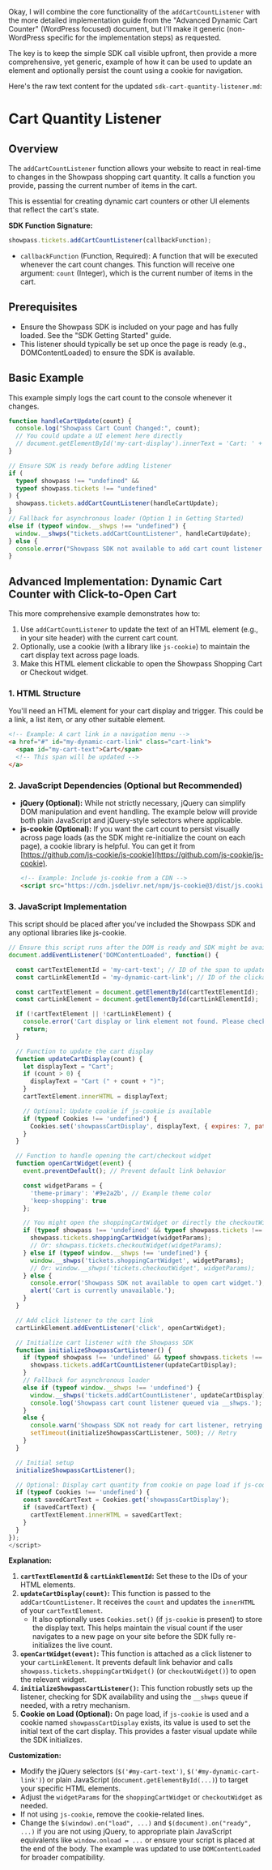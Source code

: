Okay, I will combine the core functionality of the `addCartCountListener` with the more detailed implementation guide from the "Advanced Dynamic Cart Counter" (WordPress focused) document, but I'll make it generic (non-WordPress specific for the implementation steps) as requested.

The key is to keep the simple SDK call visible upfront, then provide a more comprehensive, yet generic, example of how it can be used to update an element and optionally persist the count using a cookie for navigation.

Here's the raw text content for the updated `sdk-cart-quantity-listener.md`:

# Cart Quantity Listener

## Overview

The `addCartCountListener` function allows your website to react in real-time to changes in the Showpass shopping cart quantity. It calls a function you provide, passing the current number of items in the cart.

This is essential for creating dynamic cart counters or other UI elements that reflect the cart's state.

**SDK Function Signature:**

```javascript
showpass.tickets.addCartCountListener(callbackFunction);
```

- `callbackFunction` (Function, Required): A function that will be executed whenever the cart count changes. This function will receive one argument: `count` (Integer), which is the current number of items in the cart.

## Prerequisites

- Ensure the Showpass SDK is included on your page and has fully loaded. See the "SDK Getting Started" guide.
- This listener should typically be set up once the page is ready (e.g., DOMContentLoaded) to ensure the SDK is available.

## Basic Example

This example simply logs the cart count to the console whenever it changes.

```javascript
function handleCartUpdate(count) {
  console.log("Showpass Cart Count Changed:", count);
  // You could update a UI element here directly
  // document.getElementById('my-cart-display').innerText = 'Cart: ' + count;
}

// Ensure SDK is ready before adding listener
if (
  typeof showpass !== "undefined" &&
  typeof showpass.tickets !== "undefined"
) {
  showpass.tickets.addCartCountListener(handleCartUpdate);
}
// Fallback for asynchronous loader (Option 1 in Getting Started)
else if (typeof window.__shwps !== "undefined") {
  window.__shwps("tickets.addCartCountListener", handleCartUpdate);
} else {
  console.error("Showpass SDK not available to add cart count listener.");
}
```

## Advanced Implementation: Dynamic Cart Counter with Click-to-Open Cart

This more comprehensive example demonstrates how to:

1.  Use `addCartCountListener` to update the text of an HTML element (e.g., in your site header) with the current cart count.
2.  Optionally, use a cookie (with a library like `js-cookie`) to maintain the cart display text across page loads.
3.  Make this HTML element clickable to open the Showpass Shopping Cart or Checkout widget.

### 1. HTML Structure

You'll need an HTML element for your cart display and trigger. This could be a link, a list item, or any other suitable element.

```html
<!-- Example: A cart link in a navigation menu -->
<a href="#" id="my-dynamic-cart-link" class="cart-link">
  <span id="my-cart-text">Cart</span>
  <!-- This span will be updated -->
</a>
```

### 2. JavaScript Dependencies (Optional but Recommended)

- **jQuery (Optional):** While not strictly necessary, jQuery can simplify DOM manipulation and event handling. The example below will provide both plain JavaScript and jQuery-style selectors where applicable.
- **js-cookie (Optional):** If you want the cart count to persist visually across page loads (as the SDK might re-initialize the count on each page), a cookie library is helpful. You can get it from [https://github.com/js-cookie/js-cookie](https://github.com/js-cookie/js-cookie).
  ```html
  <!-- Example: Include js-cookie from a CDN -->
  <script src="https://cdn.jsdelivr.net/npm/js-cookie@3/dist/js.cookie.min.js"></script>
  ```

### 3. JavaScript Implementation

This script should be placed after you've included the Showpass SDK and any optional libraries like js-cookie.

```javascript
// Ensure this script runs after the DOM is ready and SDK might be available.
document.addEventListener('DOMContentLoaded', function() {

  const cartTextElementId = 'my-cart-text'; // ID of the span to update
  const cartLinkElementId = 'my-dynamic-cart-link'; // ID of the clickable element

  const cartTextElement = document.getElementById(cartTextElementId);
  const cartLinkElement = document.getElementById(cartLinkElementId);

  if (!cartTextElement || !cartLinkElement) {
    console.error('Cart display or link element not found. Please check IDs.');
    return;
  }

  // Function to update the cart display
  function updateCartDisplay(count) {
    let displayText = "Cart";
    if (count > 0) {
      displayText = "Cart (" + count + ")";
    }
    cartTextElement.innerHTML = displayText;

    // Optional: Update cookie if js-cookie is available
    if (typeof Cookies !== 'undefined') {
      Cookies.set('showpassCartDisplay', displayText, { expires: 7, path: '/' });
    }
  }

  // Function to handle opening the cart/checkout widget
  function openCartWidget(event) {
    event.preventDefault(); // Prevent default link behavior

    const widgetParams = {
      'theme-primary': '#9e2a2b', // Example theme color
      'keep-shopping': true
    };

    // You might open the shoppingCartWidget or directly the checkoutWidget
    if (typeof showpass !== 'undefined' && typeof showpass.tickets !== 'undefined') {
      showpass.tickets.shoppingCartWidget(widgetParams);
      // Or: showpass.tickets.checkoutWidget(widgetParams);
    } else if (typeof window.__shwps !== 'undefined') {
      window.__shwps('tickets.shoppingCartWidget', widgetParams);
      // Or: window.__shwps('tickets.checkoutWidget', widgetParams);
    } else {
      console.error('Showpass SDK not available to open cart widget.');
      alert('Cart is currently unavailable.');
    }
  }

  // Add click listener to the cart link
  cartLinkElement.addEventListener('click', openCartWidget);

  // Initialize cart listener with the Showpass SDK
  function initializeShowpassCartListener() {
    if (typeof showpass !== 'undefined' && typeof showpass.tickets !== 'undefined') {
      showpass.tickets.addCartCountListener(updateCartDisplay);
    }
    // Fallback for asynchronous loader
    else if (typeof window.__shwps !== 'undefined') {
      window.__shwps('tickets.addCartCountListener', updateCartDisplay);
      console.log('Showpass cart count listener queued via __shwps.');
    }
    else {
      console.warn('Showpass SDK not ready for cart listener, retrying...');
      setTimeout(initializeShowpassCartListener, 500); // Retry
    }
  }

  // Initial setup
  initializeShowpassCartListener();

  // Optional: Display cart quantity from cookie on page load if js-cookie is used
  if (typeof Cookies !== 'undefined') {
    const savedCartText = Cookies.get('showpassCartDisplay');
    if (savedCartText) {
      cartTextElement.innerHTML = savedCartText;
    }
  }
});
</script>
```

**Explanation:**

1.  **`cartTextElementId` & `cartLinkElementId`:** Set these to the IDs of your HTML elements.
2.  **`updateCartDisplay(count)`:** This function is passed to the `addCartCountListener`. It receives the `count` and updates the `innerHTML` of your `cartTextElement`.
    - It also optionally uses `Cookies.set()` (if `js-cookie` is present) to store the display text. This helps maintain the visual count if the user navigates to a new page on your site before the SDK fully re-initializes the live count.
3.  **`openCartWidget(event)`:** This function is attached as a click listener to your `cartLinkElement`. It prevents default link behavior and calls `showpass.tickets.shoppingCartWidget()` (or `checkoutWidget()`) to open the relevant widget.
4.  **`initializeShowpassCartListener()`:** This function robustly sets up the listener, checking for SDK availability and using the `__shwps` queue if needed, with a retry mechanism.
5.  **Cookie on Load (Optional):** On page load, if `js-cookie` is used and a cookie named `showpassCartDisplay` exists, its value is used to set the initial text of the cart display. This provides a faster visual update while the SDK initializes.

**Customization:**

- Modify the jQuery selectors (`$('#my-cart-text')`, `$('#my-dynamic-cart-link')`) or plain JavaScript (`document.getElementById(...)`) to target your specific HTML elements.
- Adjust the `widgetParams` for the `shoppingCartWidget` or `checkoutWidget` as needed.
- If not using `js-cookie`, remove the cookie-related lines.
- Change the `$(window).on("load", ...)` and `$(document).on("ready", ...)` if you are not using jQuery, to appropriate plain JavaScript equivalents like `window.onload = ...` or ensure your script is placed at the end of the body. The example was updated to use `DOMContentLoaded` for broader compatibility.
